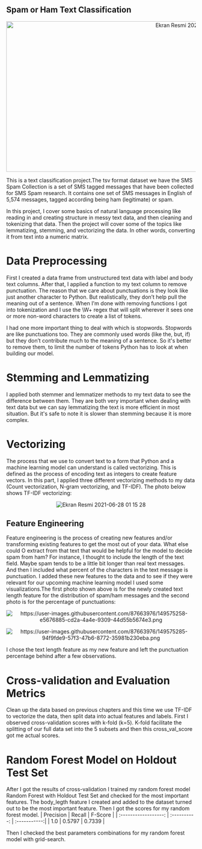 ## Spam or Ham Text Classification
<p align="center"> 
   <img width="1000" height="400" alt="Ekran Resmi 2021-06-28 01 15 28" src="https://user-images.githubusercontent.com/87663976/149565085-ee51ff21-b0be-4e74-a00d-4d2595247349.png">
</p>

This is a text classification project.The tsv format dataset we have  the SMS Spam Collection is a set of SMS tagged messages that have been collected for SMS Spam research. It contains one set of SMS messages in English of 5,574 messages, tagged according being ham (legitimate) or spam.

In this project, I cover some basics of natural language processing like reading in and creating structure in messy text data, and then cleaning and tokenizing that data. Then the project will cover some of the topics like lemmatizing, stemming, and vectorizing the data. In other words, converting it from text into a numeric matrix.


# Data Preprocessing

First I created a data frame from unstructured text data with label and body text columns. After that, I applied a function to my text column to remove punctuation. The reason that we care about punctuations is they look like just another character to Python. But realistically, they don’t help pull the meaning out of a sentence. When I'm done with removing functions I got into tokenization and I use the \W+ regex that will split wherever it sees one or more non-word characters to create a list of tokens.

I had one more important thing to deal with which is stopwords. Stopwords are like punctuations too. They are commonly used words (like the, but, if) but they don’t contribute much to the meaning of a sentence. So it's better to remove them, to limit the number of tokens Python has to look at when building our model.



# Stemming and Lemmatizing

I applied both stemmer and lemmatizer methods to my text data to see the difference between them. They are both very important when dealing with text data but we can say lemmatizing the text is more efficient in most situation. But it's safe to note it is slower than stemming because it is more complex.

# Vectorizing

The process that we use to convert text to a form that Python and a machine learning model can understand is called vectorizing. This is defined as the process of encoding text as integers to create feature vectors. In this part, I applied three different vectorizing methods to my data (Count vectorization, N-gram vectorizing, and TF-IDF). The photo below shows TF-IDF vectorizing:

<p align="center"> 
   <img alt="Ekran Resmi 2021-06-28 01 15 28" src="https://user-images.githubusercontent.com/87663976/149574490-0a292b84-53f1-4092-99d6-f926abd2eb5a.png">
</p>

## Feature Engineering
Feature engineering is the process of creating new features and/or transforming existing features to get the most out of your data. What else could O extract from that text that would be helpful for the model to decide spam from ham? For instance, I thought to include the length of the text field. Maybe spam tends to be a little bit longer than real text messages. And then I included what percent of the characters in the text message is punctuation. I added these new features to the data and to see if they were relevant for our upcoming machine learning model I used some visualizations.The first photo shown above is for the newly created text length feature for the distribution of spam/ham messages and the second photo is for the percentage of punctuations:

<p align="center"> 
   <img alt="https://user-images.githubusercontent.com/87663976/149575258-e5676885-cd2a-4a4e-9309-44d55b5674e3.png">
</p>

<p align="center"> 
   <img alt="https://user-images.githubusercontent.com/87663976/149575285-94f9fde9-57f3-47b6-8772-35981b230eba.png">
</p>

I chose the text length feature as my new feature and left the punctuation percentage behind after a few observations.

# Cross-validation and Evaluation Metrics

Clean up the data based on previous chapters and this time we use TF-IDF to vectorize the data, then split data into actual features and labels. First I observed cross-validation scores with k-fold (k=5). K-fold facilitate the splitting of our full data set into the 5 subsets and then this cross_val_score got me actual scores.

# Random Forest Model on Holdout Test Set

After I got the results of cross-validation I trained my random forest model Random Forest with Holdout Test Set and checked for the most important features. The body_legth feature I created and added to the dataset turned out to be the most important feature. Then I got the scores for my random forest model.
   |     Precision        | Recall       |      F-Score |
   | :------------------: | :----------: | :-----------:|
   |  1.0                 | 0.5797       | 0.7339       |
  
Then I checked the best parameters combinations for my random forest model with grid-search.

